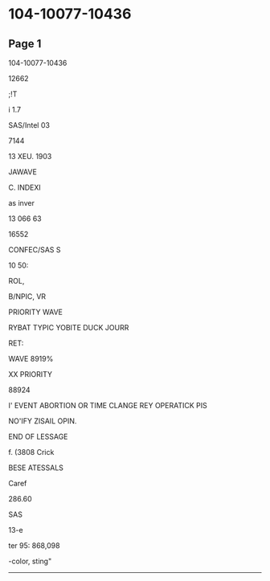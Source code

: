 # 104-10077-10436

## Page 1

104-10077-10436

12662

;!T

i 1.7

SAS/Intel 03

7144

13 XEU. 1903

JAWAVE

C. INDEXI

as inver

13 066 63

16552

CONFEC/SAS S

10 50:

ROL,

B/NPIC, VR

PRIORITY WAVE

RYBAT TYPIC YOBITE DUCK JOURR

RET:

WAVE 8919%

XX PRIORITY

88924

I' EVENT ABORTION OR TIME CLANGE REY OPERATICK PIS

NO'IFY ZISAIL OPIN.

END OF LESSAGE

f. (3808 Crick

BESE ATESSALS

Caref

286.60

SAS

13-e

ter 95: 868,098

-color, sting"

---

